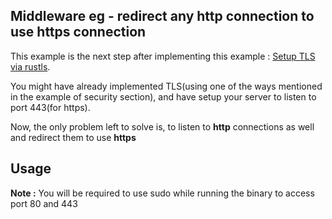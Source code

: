 ## Middleware eg - redirect any http connection to use https connection

This example is the next step after implementing this example : [Setup TLS via rustls](https://github.com/actix/examples/tree/master/security/rustls).

You might have already implemented TLS(using one of the ways mentioned in the example of security section), and have setup your server to listen to port 443(for https).

Now, the only problem left to solve is, to listen to **http** connections as well and redirect them to use **https**

## Usage

**Note :** You will be required to use sudo while running the binary to access port 80 and 443

